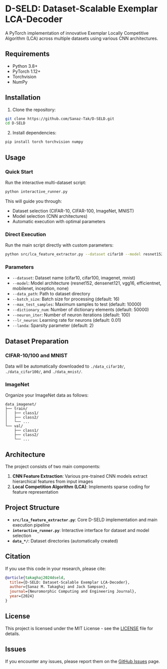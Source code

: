 # D-SELD: Dataset-Scalable Exemplar LCA-Decoder

A PyTorch implementation of innovative Exemplar Locally Competitive Algorithm (LCA) across multiple datasets using various CNN architectures.

## Requirements

- Python 3.8+
- PyTorch 1.12+
- Torchvision
- NumPy

## Installation

1. Clone the repository:
```bash
git clone https://github.com/Sanaz-Tak/D-SELD.git
cd D-SELD
```

2. Install dependencies:
```bash
pip install torch torchvision numpy
```

## Usage

### Quick Start

Run the interactive multi-dataset script:
```bash
python interactive_runner.py
```

This will guide you through:
- Dataset selection (CIFAR-10, CIFAR-100, ImageNet, MNIST)
- Model selection (CNN architectures)
- Automatic execution with optimal parameters

### Direct Execution

Run the main script directly with custom parameters:
```bash
python src/lca_feature_extractor.py --dataset cifar10 --model resnet152
```

### Parameters

- `--dataset`: Dataset name (cifar10, cifar100, imagenet, mnist)
- `--model`: Model architecture (resnet152, densenet121, vgg16, efficientnet, mobilenet, inception, none)
- `--data_path`: Path to dataset directory
- `--batch_size`: Batch size for processing (default: 16)
- `--max_test_samples`: Maximum samples to test (default: 10000)
- `--dictionary_num`: Number of dictionary elements (default: 50000)
- `--neuron_iter`: Number of neuron iterations (default: 100)
- `--lr_neuron`: Learning rate for neurons (default: 0.01)
- `--landa`: Sparsity parameter (default: 2)

## Dataset Preparation

### CIFAR-10/100 and MNIST
Data will be automatically downloaded to `./data_cifar10/`, `./data_cifar100/`, and `./data_mnist/`.

### ImageNet
Organize your ImageNet data as follows:
```
data_imagenet/
├── train/
│   ├── class1/
│   ├── class2/
│   └── ...
└── val/
    ├── class1/
    ├── class2/
    └── ...
```

## Architecture

The project consists of two main components:

1. **CNN Feature Extraction**: Various pre-trained CNN models extract hierarchical features from input images
2. **Local Competition Algorithm (LCA)**: Implements sparse coding for feature representation

## Project Structure

- **`src/lca_feature_extractor.py`**: Core D-SELD implementation and main execution pipeline
- **`interactive_runner.py`**: Interactive interface for dataset and model selection
- **`data_*/`**: Dataset directories (automatically created)


## Citation

If you use this code in your research, please cite:

```bibtex
@article{takaghaj2024dseld,
  title={D-SELD: Dataset-Scalable Exemplar LCA-Decoder},
  author={Sanaz M. Takaghaj and Jack Sampson},
  journal={Neuromorphic Computing and Engineering Journal},
  year={2024}
}
```

## License

This project is licensed under the MIT License - see the [LICENSE](LICENSE) file for details.


## Issues

If you encounter any issues, please report them on the [GitHub Issues](https://github.com/Sanaz-Tak/D-SELD/issues) page.
